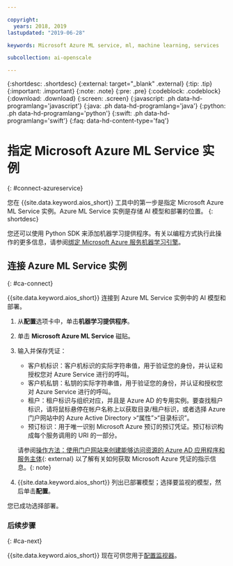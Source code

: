 ```yaml
---

copyright:
  years: 2018, 2019
lastupdated: "2019-06-28"

keywords: Microsoft Azure ML service, ml, machine learning, services

subcollection: ai-openscale

---
```


{:shortdesc: .shortdesc}
{:external: target="_blank" .external}
{:tip: .tip}
{:important: .important}
{:note: .note}
{:pre: .pre}
{:codeblock: .codeblock}
{:download: .download}
{:screen: .screen}
{:javascript: .ph data-hd-programlang='javascript'}
{:java: .ph data-hd-programlang='java'}
{:python: .ph data-hd-programlang='python'}
{:swift: .ph data-hd-programlang='swift'}
{:faq: data-hd-content-type='faq'}

# 指定 Microsoft Azure ML Service 实例
{: #connect-azureservice}

您在 {{site.data.keyword.aios_short}} 工具中的第一步是指定 Microsoft Azure ML Service 实例。Azure ML Service 实例是存储 AI 模型和部署的位置。
{: shortdesc}

您还可以使用 Python SDK 来添加机器学习提供程序。有关以编程方式执行此操作的更多信息，请参阅[绑定 Microsoft Azure 服务机器学习引擎](/docs/services/ai-openscale?topic=ai-openscale-cml-azsrvconfig#cml-azsrvbind)。

## 连接 Azure ML Service 实例
{: #ca-connect}

{{site.data.keyword.aios_short}} 连接到 Azure ML Service 实例中的 AI 模型和部署。

1.  从**配置**选项卡中，单击**机器学习提供程序**。
1.  单击 **Microsoft Azure ML Service** 磁贴。
1.  输入并保存凭证：

    - 客户机标识：客户机标识的实际字符串值，用于验证您的身份，并认证和授权您对 Azure Service 进行的呼叫。
    - 客户机私钥：私钥的实际字符串值，用于验证您的身份，并认证和授权您对 Azure Service 进行的呼叫。
    - 租户：租户标识与组织对应，并且是 Azure AD 的专用实例。要查找租户标识，请将鼠标悬停在帐户名称上以获取目录/租户标识，或者选择 Azure 门户网站中的 Azure Active Directory >“属性”>“目录标识”。
    - 预订标识：用于唯一识别 Microsoft Azure 预订的预订凭证。预订标识构成每个服务调用的 URI 的一部分。

    请参阅[操作方法：使用门户网站来创建能够访问资源的 Azure AD 应用程序和服务主体](https://docs.microsoft.com/en-us/azure/active-directory/develop/howto-create-service-principal-portal){: external} 以了解有关如何获取 Microsoft Azure 凭证的指示信息。{: note}

1.  {{site.data.keyword.aios_short}} 列出已部署模型；选择要监视的模型，然后单击**配置**。

您已成功选择部署。

### 后续步骤
{: #ca-next}

{{site.data.keyword.aios_short}} 现在可供您用于[配置监视器](/docs/services/ai-openscale?topic=ai-openscale-mo-config)。
